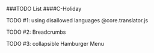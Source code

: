###TODO List 
####C-Holiday

TODO #1: using disallowed languages @core.translator.js

TODO #2: Breadcrumbs

TODO #3: collapsible Hamburger Menu
